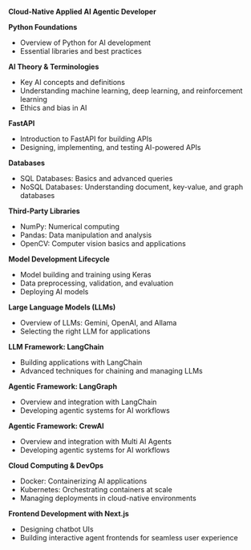 **Cloud-Native Applied AI Agentic Developer**  

**Python Foundations**  
- Overview of Python for AI development  
- Essential libraries and best practices  

**AI Theory & Terminologies**  
- Key AI concepts and definitions  
- Understanding machine learning, deep learning, and reinforcement learning  
- Ethics and bias in AI  

**FastAPI**  
- Introduction to FastAPI for building APIs  
- Designing, implementing, and testing AI-powered APIs  

**Databases**  
- SQL Databases: Basics and advanced queries  
- NoSQL Databases: Understanding document, key-value, and graph databases  

**Third-Party Libraries**  
- NumPy: Numerical computing  
- Pandas: Data manipulation and analysis  
- OpenCV: Computer vision basics and applications  

**Model Development Lifecycle**  
- Model building and training using Keras  
- Data preprocessing, validation, and evaluation  
- Deploying AI models  

**Large Language Models (LLMs)**  
- Overview of LLMs: Gemini, OpenAI, and Allama  
- Selecting the right LLM for applications  

**LLM Framework: LangChain**  
- Building applications with LangChain  
- Advanced techniques for chaining and managing LLMs  

**Agentic Framework: LangGraph**  
- Overview and integration with LangChain  
- Developing agentic systems for AI workflows  

**Agentic Framework: CrewAI**  
- Overview and integration with Multi AI Agents  
- Developing agentic systems for AI workflows  

**Cloud Computing & DevOps**  
- Docker: Containerizing AI applications  
- Kubernetes: Orchestrating containers at scale  
- Managing deployments in cloud-native environments  

**Frontend Development with Next.js**  
- Designing chatbot UIs  
- Building interactive agent frontends for seamless user experience
